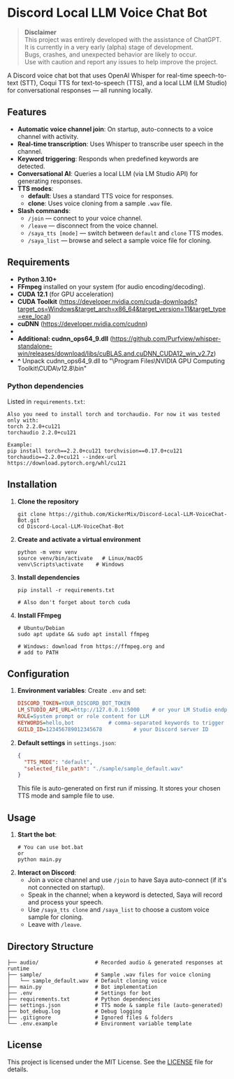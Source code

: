 # Discord Local LLM Voice Chat Bot

> **Disclaimer**  
> This project was entirely developed with the assistance of ChatGPT.  
> It is currently in a very early (alpha) stage of development.  
> Bugs, crashes, and unexpected behavior are likely to occur.  
> Use with caution and report any issues to help improve the project.

A Discord voice chat bot that uses OpenAI Whisper for real-time speech-to-text (STT), Coqui TTS for text-to-speech (TTS), and a local LLM (LM Studio) for conversational responses — all running locally.

## Features
- **Automatic voice channel join**: On startup, auto-connects to a voice channel with activity.
- **Real-time transcription**: Uses Whisper to transcribe user speech in the channel.
- **Keyword triggering**: Responds when predefined keywords are detected.
- **Conversational AI**: Queries a local LLM (via LM Studio API) for generating responses.
- **TTS modes**:
  - **default**: Uses a standard TTS voice for responses.
  - **clone**: Uses voice cloning from a sample `.wav` file.
- **Slash commands**:
  - `/join` — connect to your voice channel.
  - `/leave` — disconnect from the voice channel.
  - `/saya_tts [mode]` — switch between `default` and `clone` TTS modes.
  - `/saya_list` — browse and select a sample voice file for cloning.

## Requirements
- **Python 3.10+**
- **FFmpeg** installed on your system (for audio encoding/decoding).
- **CUDA 12.1** (for GPU acceleration)
- **CUDA Toolkit** (https://developer.nvidia.com/cuda-downloads?target_os=Windows&target_arch=x86_64&target_version=11&target_type=exe_local)
- **cuDNN** (https://developer.nvidia.com/cudnn)
- 
- **Additional: cudnn_ops64_9.dll** (https://github.com/Purfview/whisper-standalone-win/releases/download/libs/cuBLAS.and.cuDNN_CUDA12_win_v2.7z)
- **^** Unpack cudnn_ops64_9.dll to "\Program Files\NVIDIA GPU Computing Toolkit\CUDA\v12.8\bin"

### Python dependencies
Listed in `requirements.txt`:
```
Also you need to install torch and torchaudio. For now it was tested only with:
torch 2.2.0+cu121
torchaudio 2.2.0+cu121

Example:
pip install torch==2.2.0+cu121 torchvision==0.17.0+cu121 torchaudio==2.2.0+cu121 --index-url https://download.pytorch.org/whl/cu121
```

## Installation
1. **Clone the repository**
   ```
   git clone https://github.com/KickerMix/Discord-Local-LLM-VoiceChat-Bot.git
   cd Discord-Local-LLM-VoiceChat-Bot
   ```
2. **Create and activate a virtual environment**
   ```
   python -m venv venv
   source venv/bin/activate   # Linux/macOS
   venv\Scripts\activate    # Windows
   ```
3. **Install dependencies**
   ```
   pip install -r requirements.txt
   
   # Also don't forget about torch cuda
   ```
4. **Install FFmpeg**
   ```
   # Ubuntu/Debian
   sudo apt update && sudo apt install ffmpeg

   # Windows: download from https://ffmpeg.org and
   # add to PATH
   ```

## Configuration
1. **Environment variables**: Create `.env` and set:
   ```ini
   DISCORD_TOKEN=YOUR_DISCORD_BOT_TOKEN
   LM_STUDIO_API_URL=http://127.0.0.1:5000    # or your LM Studio endpoint
   ROLE=System prompt or role content for LLM
   KEYWORDS=hello,bot           # comma-separated keywords to trigger
   GUILD_ID=123456789012345678          # your Discord server ID
   ```
2. **Default settings** in `settings.json`:
   ```json
   {
     "TTS_MODE": "default",
     "selected_file_path": "./sample/sample_default.wav"
   }
   ```
   This file is auto-generated on first run if missing. It stores your chosen TTS mode and sample file to use.

## Usage
1. **Start the bot**:
   ```
   # You can use bot.bat
   or
   python main.py
   ```
2. **Interact on Discord**:
   - Join a voice channel and use `/join` to have Saya auto-connect (if it's not connected on startup).
   - Speak in the channel; when a keyword is detected, Saya will record and process your speech.
   - Use `/saya_tts clone` and `/saya_list` to choose a custom voice sample for cloning.
   - Leave with `/leave`.

## Directory Structure
```
├── audio/                  # Recorded audio & generated responses at runtime
├── sample/                 # Sample .wav files for voice cloning
│   └── sample_default.wav  # Default cloning voice
├── main.py                 # Bot implementation
├── .env                    # Settings for bot
├── requirements.txt        # Python dependencies
├── settings.json           # TTS mode & sample file (auto-generated)
├── bot_debug.log           # Debug logging
├── .gitignore              # Ignored files & folders
└── .env.example            # Environment variable template
```

## License
This project is licensed under the MIT License. See the [LICENSE](LICENSE) file for details.
